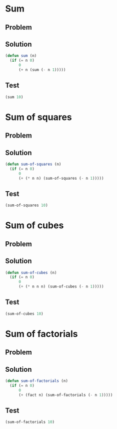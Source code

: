 # Sum

## Problem

## Solution
```lisp
(defun sum (n)
  (if (= n 0)
      0
      (+ n (sum (- n 1)))))
```

## Test
```lisp
(sum 10)
```

# Sum of squares

## Problem

## Solution
```lisp
(defun sum-of-squares (n)
  (if (= n 0)
      0
      (+ (* n n) (sum-of-squares (- n 1)))))
```

## Test
```lisp
(sum-of-squares 10)
```

# Sum of cubes

## Problem

## Solution
```lisp
(defun sum-of-cubes (n)
  (if (= n 0)
      0
      (+ (* n n n) (sum-of-cubes (- n 1)))))
```

## Test
```lisp
(sum-of-cubes 10)
```

# Sum of factorials

## Problem

## Solution
```lisp
(defun sum-of-factorials (n)
  (if (= n 0)
      0
      (+ (fact n) (sum-of-factorials (- n 1)))))
```

## Test
```lisp
(sum-of-factorials 10)
```